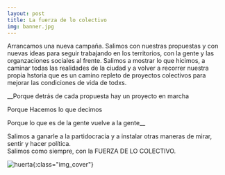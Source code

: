 ```yaml
---
layout: post
title: La fuerza de lo colectivo
img: banner.jpg
---
```

Arrancamos una nueva campaña. Salimos con nuestras propuestas y con nuevas ideas para seguir trabajando en los territorios, con la gente y las organzaciones sociales al frente.
Salimos a mostrar lo que  hicimos, a caminar todas las realidades de la ciudad y a volver a recorrer nuestra propia hstoria que es un camino repleto de proyectos  colectivos para mejorar las condiciones de vida de todxs.

__Porque detrás de cada propuesta hay un proyecto en marcha

Porque Hacemos lo que decimos

Porque lo que es de la gente vuelve a la gente__

Salimos a ganarle a la partidocracia y a instalar otras maneras de mirar, sentir y hacer política.  
Salimos como siempre, con la FUERZA DE LO COLECTIVO.

![huerta]({{site.baseurl}}/img/banner.jpg){:class="img_cover"}
